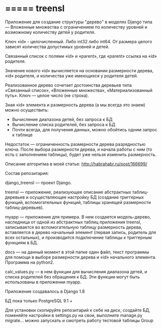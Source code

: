 =====
treensl
=====

Приложение для создание структуры "дерево" в моделях Django типа — Вложенные 
множества с ограничением по количеству уровней и возможному количеству детей 
у родителя.

Ключ «id» - целочисленный. Либо int32 либо int64. 
От размера целого зависят количества допустимых уровней и детей.

Связанный список с полями «id» и «parent», где «parent» ссылка на «id» родителя.

Значение нового «id» вычисляется на основании размерности дерева, «id» родителя, 
и количества уже имеющихся у родителя детей.

Реализованное дерево сочетает достоинства деревьев типа «Связанный список», 
«Вложенные множества», «Материализованный путь». 
Ключ — целое число (не строка). 

Зная «id» элемента и размерность дерева (а мы всегда это знаем) можно осуществить:
- Вычисление диапазона детей, без запроса к БД
- Вычисление списка родителей, без запроса к БД
- Почти всегда, для получения данных, можно обойтись одним запрос к таблице

Недостаток — ограниченность размерности дерева разрядностью ключа. 
После выбора размерности дерева, и начала работы с ним (то есть с заполнением таблицы), 
будет уже нельзя изменить размерность.

Описание алгоритма в моей статье:
http://habrahabr.ru/post/166699/

Состав репозитария:

django_treensl — проект Django.

treensl — приложение, реализующее описание абстрактных таблиц-деревьев и 
осуществляющее настройку БД (создание триггерных функций, вспомогательных функций, 
таблицы хранящей размерности таблиц-деревьев).

myapp — приложение для примера. В нем создается модель-дерево, наследница от одной 
из абстрактных таблиц приложения treensl, записывается во вспомогательную таблицу 
размерность дерева, вставляется в дерево начальный элемент (первая запись, родитель 
для всех остальных), и производится подключение таблицы к триггерным функциям в БД.

docs — на данный момент в этой папке один файл, текст программы для помощи в выборе 
размерности дерева и «id» начального элемента. Программа на python2.

calc_values.py — в нем функции для вычисления диапазона детей, и списка родителей 
без обращения к БД. Эти функции могут быть использованы в приложении myapp.

Приложение создавалось в Django 1.8

БД пока только PostgreSQL 9.1 +

Для установки скопируйте репозитарий к себе на диск, создайте БД, поменяйте настройки 
в settings.py на свои, выполните manage.py migrate... можно запускать и смотреть работу 
тестовой таблицы Group